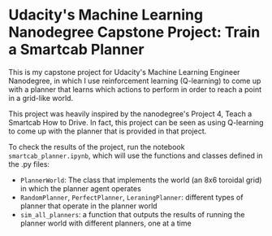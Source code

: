 # Udacity's Machine Learning Nanodegree Capstone Project: Train a Smartcab Planner

This is my capstone project for Udacity's Machine Learning Engineer Nanodegree, in which I use reinforcement learning (Q-learning) to come up with a planner that learns which actions to perform in order to reach a point in a grid-like world.

This project was heavily inspired by the nanodegree's Project 4, Teach a Smartcab How to Drive. In fact, this project can be seen as using Q-learning to come up with the planner that is provided in that project.

To check the results of the project, run the notebook `smartcab_planner.ipynb`, which will use the functions and classes defined in the .py files:

- `PlannerWorld`: The class that implements the world (an 8x6 toroidal grid) in which the planner agent operates
- `RandomPlanner`, `PerfectPlanner`, `LeraningPlanner`: different types of planner that operate in the planner world
- `sim_all_planners`: a function that outputs the results of running the planner world with different planners, one at a time
